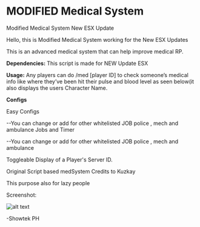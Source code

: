 # MODIFIED Medical System
Modified Medical System New ESX Update



Hello, this is Modified Medical System working for the New ESX Updates

This is an advanced medical system that can help improve medical RP.

**Dependencies:**
This script is made for NEW Update ESX 

**Usage:**
Any players can do /med [player ID] to check someone’s medical info like where they’ve been hit
their pulse and blood level as seen below(it also displays the users Character Name.


**Configs**

Easy Configs

--You can change or add for other whitelisted JOB police , mech and ambulance 
Jobs and Timer


--You can change or add for other whitelisted JOB police , mech and ambulance 

Toggleable Display of a Player's Server ID. 



Original Script based medSystem
Credits to Kuzkay

This purpose also for lazy people

Screenshot: 

![alt text](https://raw.githubusercontent.com/phpadmin1/medSystem/master/20200225152936_1.jpg)

-Showtek PH
